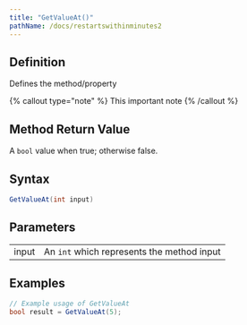 ```yaml
---
title: "GetValueAt()"
pathName: /docs/restartswithinminutes2
---
```


## Definition

Defines the method/property

{% callout type="note" %}
This important note
{% /callout %}

## Method Return Value

A `bool` value when true; otherwise false.

## Syntax

```csharp
GetValueAt(int input)
```

## Parameters

|  |  |
| --- | --- |
| input | An `int` which represents the method input |

## Examples

```csharp
// Example usage of GetValueAt
bool result = GetValueAt(5);
```


